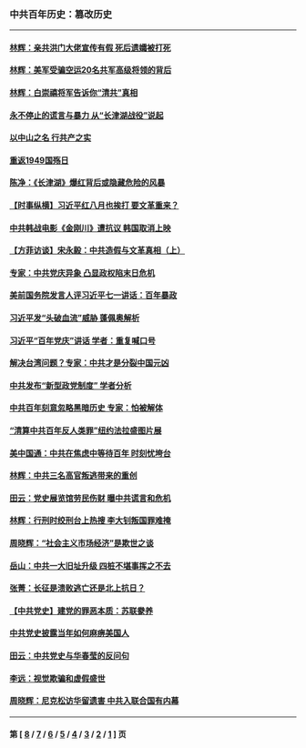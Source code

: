 ### 中共百年历史：篡改历史
---
#### [林辉：亲共洪门大佬宣传有假 死后遗孀被打死](../../pages/nf1176115/n14057205.md?09090430) 
#### [林辉：美军受骗空运20名共军高级将领的背后](../../pages/nf1176115/n14052185.md?09090430) 
#### [林辉：白崇禧将军告诉你“清共”真相](../../pages/nf1176115/n14044216.md?09090430) 
#### [永不停止的谎言与暴力 从“长津湖战役”说起](../../pages/nf1176115/n13494094.md?09090430) 
#### [以中山之名 行共产之实](../../pages/nf1176115/n13346437.md?09090430) 
#### [重返1949国殇日](../../pages/nf1176115/n13346372.md?09090430) 
#### [陈净：《长津湖》爆红背后或隐藏危险的风暴](../../pages/nf1176115/n13314364.md?09090430) 
#### [【时事纵横】习近平红八月也挨打 要文革重来？](../../pages/nf1176115/n13231393.md?09090430) 
#### [中共韩战电影《金刚川》遭抗议 韩国取消上映](../../pages/nf1176115/n13219114.md?09090430) 
#### [【方菲访谈】宋永毅：中共造假与文革真相（上）](../../pages/nf1176115/n13200760.md?09090430) 
#### [专家：中共党庆异象 凸显政权陷末日危机](../../pages/nf1176115/n13067084.md?09090430) 
#### [美前国务院发言人评习近平七一讲话：百年暴政](../../pages/nf1176115/n13066986.md?09090430) 
#### [习近平发“头破血流”威胁 蓬佩奥解析](../../pages/nf1176115/n13063604.md?09090430) 
#### [习近平“百年党庆”讲话 学者：重复喊口号](../../pages/nf1176115/n13061411.md?09090430) 
#### [解决台湾问题？专家：中共才是分裂中国元凶](../../pages/nf1176115/n13060811.md?09090430) 
#### [中共发布“新型政党制度” 学者分析](../../pages/nf1176115/n13056354.md?09090430) 
#### [中共百年刻意忽略黑暗历史 专家：怕被解体](../../pages/nf1176115/n13056056.md?09090430) 
#### [“清算中共百年反人类罪”纽约法拉盛图片展](../../pages/nf1176115/n13052220.md?09090430) 
#### [美中国通：中共在焦虑中等待百年 时刻忧垮台](../../pages/nf1176115/n13048820.md?09090430) 
#### [林辉：中共三名高官叛逃带来的重创](../../pages/nf1176115/n13035206.md?09090430) 
#### [田云：党史展览馆劳民伤财 曝中共谎言和危机](../../pages/nf1176115/n13033900.md?09090430) 
#### [林辉：行刑时绞刑台上热搜 李大钊叛国罪难掩](../../pages/nf1176115/n13031965.md?09090430) 
#### [周晓辉：“社会主义市场经济”是欺世之谈](../../pages/nf1176115/n13024090.md?09090430) 
#### [岳山：中共一大旧址升级 四桩不堪事挥之不去](../../pages/nf1176115/n13021697.md?09090430) 
#### [张菁：长征是溃败逃亡还是北上抗日？](../../pages/nf1176115/n13020585.md?09090430) 
#### [【中共党史】建党的罪恶本质：苏联豢养](../../pages/nf1176115/n13011888.md?09090430) 
#### [中共党史披露当年如何麻痹美国人](../../pages/nf1176115/n12966400.md?09090430) 
#### [田云：中共党史与华春莹的反问句](../../pages/nf1176115/n12765178.md?09090430) 
#### [李远：视觉欺骗和虚假盛世](../../pages/nf1176115/n12993376.md?09090430) 
#### [周晓辉：尼克松访华留遗害 中共入联合国有内幕](../../pages/nf1176115/n12991422.md?09090430) 

---
#### 第 [ [8](./8.md?09090430) / [7](./7.md?09090430) / [6](./6.md?09090430) / [5](./5.md?09090430) / [4](./4.md?09090430) / [3](./3.md?09090430) / [2](./2.md?09090430) / [1](./1.md?09090430) ] 页

